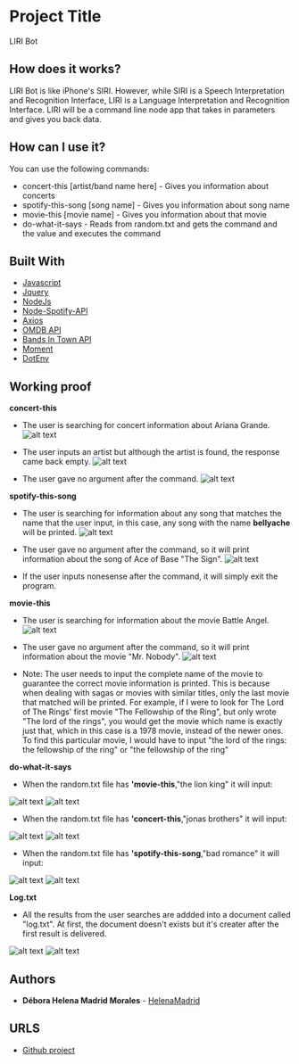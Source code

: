 # Project Title

LIRI Bot

## How does it works?

LIRI Bot is like iPhone's SIRI. However, while SIRI is a Speech Interpretation and Recognition Interface, LIRI is a Language Interpretation and Recognition Interface. LIRI will be a command line node app that takes in parameters and gives you back data.

## How can I use it?

You can use the following commands:

* concert-this [artist/band name here] - Gives you information about concerts
* spotify-this-song [song name] - Gives you information about song name
* movie-this [movie name] - Gives you information about that movie
* do-what-it-says - Reads from random.txt and gets the command and the value and executes the command

## Built With

* [Javascript](https://www.javascript.com/)
* [Jquery](https://jquery.com/)
* [NodeJs](https://nodejs.org/en/)
* [Node-Spotify-API](https://www.npmjs.com/package/node-spotify-api)
* [Axios](https://www.npmjs.com/package/axios)
* [OMDB API](http://www.omdbapi.com/)
* [Bands In Town API](http://www.artists.bandsintown.com/bandsintown-api)
* [Moment](https://www.npmjs.com/package/moment)
* [DotEnv](https://www.npmjs.com/package/dotenv)

## Working proof

**concert-this**

* The user is searching for concert information about Ariana Grande.
![alt text](https://github.com/HelenaMadrid/liri-node-app/blob/master/images/concert-this-ariana-grande.gif "concert-this ariana grande")

* The user inputs an artist but although the artist is found, the response came back empty.
![alt text](https://github.com/HelenaMadrid/liri-node-app/blob/master/images/concert-this-christina-aguilera.gif "concert-this christina aguilera")

* The user gave no argument after the command.
![alt text](https://github.com/HelenaMadrid/liri-node-app/blob/master/images/concert-this-empty.gif "concert-this")


**spotify-this-song**

* The user is searching for information about any song that matches the name that the user input, in this case, any song with the name **bellyache** will be printed.
![alt text](https://github.com/HelenaMadrid/liri-node-app/blob/master/images/spotify-this-song-bellyache-short.gif "spotify-this-song bellyache")

* The user gave no argument after the command, so it will print information about the song of Ace of Base "The Sign".
![alt text](https://github.com/HelenaMadrid/liri-node-app/blob/master/images/spotify-this-song-empty.gif "spotify-this-song")

* If the user inputs nonesense after the command, it will simply exit the program.

**movie-this**

* The user is searching for information about the movie Battle Angel.
![alt text](https://github.com/HelenaMadrid/liri-node-app/blob/master/images/movie-this-battle-angel.gif "movie-this battle angel")

* The user gave no argument after the command, so it will print information about the movie "Mr. Nobody".
![alt text](https://github.com/HelenaMadrid/liri-node-app/blob/master/images/movie-this-empty.gif "movie-this")

* Note: The user needs to input the complete name of the movie to guarantee the correct movie information is printed. This is because when dealing with sagas or movies with similar titles, only the last movie that matched will be printed. For example, if I were to look for The Lord of The Rings' first movie "The Fellowship of the Ring", but only wrote "The lord of the rings", you would get the movie which name is exactly just that, which in this case is a 1978 movie, instead of the newer ones. To find this particular movie, I would have to input "the lord of the rings: the fellowship of the ring" or "the fellowship of the ring"

**do-what-it-says**

* When the random.txt file has **'movie-this**,"the lion king" it will input:

![alt text](https://github.com/HelenaMadrid/liri-node-app/blob/master/images/random-movie-this.png "random-movie-this")
![alt text](https://github.com/HelenaMadrid/liri-node-app/blob/master/images/do-what-it-says-movie-this-lion-king.gif "random-movie-this lion king")

* When the random.txt file has **'concert-this**,"jonas brothers" it will input:

![alt text](https://github.com/HelenaMadrid/liri-node-app/blob/master/images/random-concert-this.png "random-concert-this")
![alt text](https://github.com/HelenaMadrid/liri-node-app/blob/master/images/do-what-it-says-concert-this-jonas-brothers.gif "random-concert-this jonas brothers")

* When the random.txt file has **'spotify-this-song**,"bad romance" it will input:

![alt text](https://github.com/HelenaMadrid/liri-node-app/blob/master/images/random-spotify.png "random-spotify-this-song")
![alt text](https://github.com/HelenaMadrid/liri-node-app/blob/master/images/do-what-it-says-spotify-this-song-bad-romance.gif "random-spotify-this-song bad romance")

**Log.txt**
* All the results from the user searches are addded into a document called "log.txt". At first, the document doesn't exists but it's creater after the first result is delivered.

![alt text](https://github.com/HelenaMadrid/liri-node-app/blob/master/images/without-log-txt.png "directory without log.txt")
![alt text](https://github.com/HelenaMadrid/liri-node-app/blob/master/images/with-log-txt.png "directory with log.txt")





## Authors

* **Débora Helena Madrid Morales** - [HelenaMadrid](https://github.com/HelenaMadrid)


## URLS

* [Github project](https://github.com/HelenaMadrid/liri-node-app)
